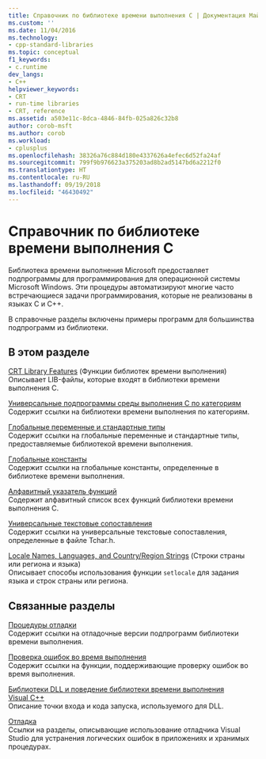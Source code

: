 ```yaml
---
title: Справочник по библиотеке времени выполнения C | Документация Майкрософт
ms.custom: ''
ms.date: 11/04/2016
ms.technology:
- cpp-standard-libraries
ms.topic: conceptual
f1_keywords:
- c.runtime
dev_langs:
- C++
helpviewer_keywords:
- CRT
- run-time libraries
- CRT, reference
ms.assetid: a503e11c-8dca-4846-84fb-025a826c32b8
author: corob-msft
ms.author: corob
ms.workload:
- cplusplus
ms.openlocfilehash: 38326a76c884d180e4337626a4efec6d52fa24af
ms.sourcegitcommit: 799f9b976623a375203ad8b2ad5147bd6a2212f0
ms.translationtype: HT
ms.contentlocale: ru-RU
ms.lasthandoff: 09/19/2018
ms.locfileid: "46430492"
---
```

# <a name="c-run-time-library-reference"></a>Справочник по библиотеке времени выполнения C

Библиотека времени выполнения Microsoft предоставляет подпрограммы для программирования для операционной системы Microsoft Windows. Эти процедуры автоматизируют многие часто встречающиеся задачи программирования, которые не реализованы в языках C и C++.

В справочные разделы включены примеры программ для большинства подпрограмм из библиотеки.

## <a name="in-this-section"></a>В этом разделе

[CRT Library Features](../c-runtime-library/crt-library-features.md) (Функции библиотек времени выполнения)<br/>
Описывает LIB-файлы, которые входят в библиотеки времени выполнения C.

[Универсальные подпрограммы среды выполнения C по категориям](../c-runtime-library/run-time-routines-by-category.md)<br/>
Содержит ссылки на библиотеки времени выполнения по категориям.

[Глобальные переменные и стандартные типы](../c-runtime-library/global-variables-and-standard-types.md)<br/>
Содержит ссылки на глобальные переменные и стандартные типы, предоставляемые библиотекой времени выполнения.

[Глобальные константы](../c-runtime-library/global-constants.md)<br/>
Содержит ссылки на глобальные константы, определенные в библиотеке времени выполнения.

[Алфавитный указатель функций](../c-runtime-library/reference/crt-alphabetical-function-reference.md)<br/>
Содержит алфавитный список всех функций библиотеки времени выполнения C.

[Универсальные текстовые сопоставления](../c-runtime-library/generic-text-mappings.md)<br/>
Содержит ссылки на универсальные текстовые сопоставления, определенные в файле Tchar.h.

[Locale Names, Languages, and Country/Region Strings](../c-runtime-library/locale-names-languages-and-country-region-strings.md) (Строки страны или региона и языка)<br/>
Описывает способы использования функции `setlocale` для задания языка и строк страны или региона.

## <a name="related-sections"></a>Связанные разделы

[Процедуры отладки](../c-runtime-library/debug-routines.md)<br/>
Содержит ссылки на отладочные версии подпрограмм библиотеки времени выполнения.

[Проверка ошибок во время выполнения](../c-runtime-library/run-time-error-checking.md)<br/>
Содержит ссылки на функции, поддерживающие проверку ошибок во время выполнения.

[Библиотеки DLL и поведение библиотеки времени выполнения Visual C++](../build/run-time-library-behavior.md)<br/>
Описание точки входа и кода запуска, используемого для DLL.

[Отладка](/visualstudio/debugger/debugging-in-visual-studio)<br/>
Ссылки на разделы, описывающие использование отладчика Visual Studio для устранения логических ошибок в приложениях и хранимых процедурах.
